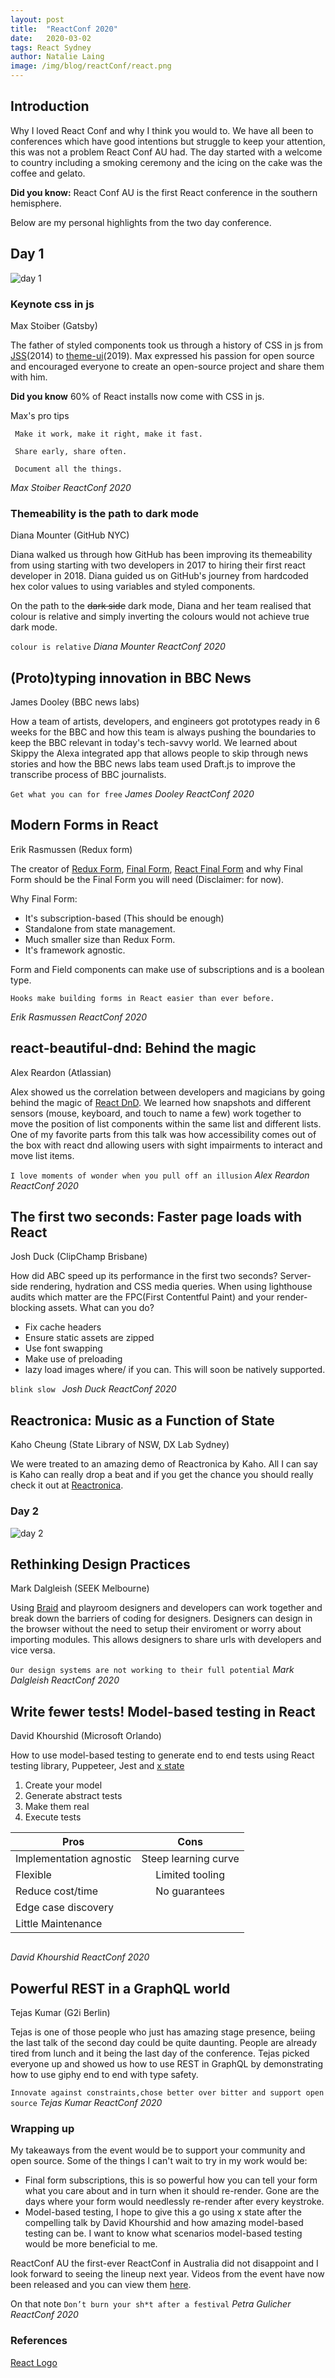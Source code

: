 ```yaml
---
layout: post
title:  "ReactConf 2020"
date:   2020-03-02
tags: React Sydney
author: Natalie Laing
image: /img/blog/reactConf/react.png
---
```


## Introduction 
Why I loved React Conf and why I think you would to. 
We have all been to conferences which have good intentions but struggle to keep your attention, this was not a problem React Conf AU had. The day started with a welcome to country including a smoking ceremony and the icing on the cake was the coffee and gelato.

**Did you know:** React Conf AU is the first React conference in the southern hemisphere.

Below are my personal highlights from the two day conference. 

## Day 1
![day 1](/img/blog/reactConf/conf_day1.jpg)

### Keynote css in js
Max Stoiber (Gatsby) 


The father of styled components took us through a history of CSS in js from [JSS](https://cssinjs.org/?v=v10.0.4)(2014) to [theme-ui](https://theme-ui.com/)(2019).
Max expressed his passion for open source and encouraged everyone to create an open-source project and share them with him.

**Did you know**  60% of React installs now come with CSS in js.

Max's pro tips
```
 Make it work, make it right, make it fast.

 Share early, share often.

 Document all the things. 
```
_Max Stoiber ReactConf 2020_

### Themeability is the path to dark mode
Diana Mounter (GitHub NYC)

Diana walked us through how GitHub has been improving its themeability from using starting with two developers in 2017 to hiring their first react developer in 2018.
Diana guided us on GitHub's journey from hardcoded hex color values to using variables and styled components.

On the path to the ~~dark side~~ dark mode, Diana and her team realised that colour is relative and simply inverting the colours would not achieve true dark mode.

``` colour is relative ``` _Diana Mounter ReactConf 2020_ 

## (Proto)typing innovation in BBC News
James Dooley (BBC news labs)

How a team of artists, developers, and engineers got prototypes ready in 6 weeks for the BBC and how this team is always pushing the boundaries to keep the BBC relevant in today's tech-savvy world.
We learned about Skippy the Alexa integrated app that allows people to skip through news stories and how the BBC news labs team used Draft.js to improve the transcribe process of BBC journalists.

``` Get what you can for free ``` _James Dooley ReactConf 2020_

## Modern Forms in React
Erik Rasmussen (Redux form)

The creator of [Redux Form](https://redux-form.com/8.3.0/), [Final Form](https://github.com/final-form/final-form), [React Final Form](https://github.com/final-form/react-final-form) and why Final Form should be the Final Form you will need (Disclaimer: for now).

Why Final Form: 

* It's subscription-based (This should be enough)
* Standalone from state management.
* Much smaller size than Redux Form.
* It's framework agnostic.


Form and Field components can make use of subscriptions and is a boolean type.

```
Hooks make building forms in React easier than ever before.
``` 
_Erik Rasmussen ReactConf 2020_

## react-beautiful-dnd: Behind the magic
Alex Reardon (Atlassian)

Alex showed us the correlation between developers and magicians by going behind the magic of [React DnD](https://react-dnd.github.io/react-dnd/docs/overview). We learned how snapshots and different sensors (mouse, keyboard, and touch to name a few) work together to move the position of list components within the same list and different lists.
One of my favorite parts from this talk was how accessibility comes out of the box with react dnd allowing users with sight impairments to interact and move list items.

```I love moments of wonder when you pull off an illusion``` _Alex Reardon ReactConf 2020_

## The first two seconds: Faster page loads with React
Josh Duck (ClipChamp Brisbane)

How did ABC speed up its performance in the first two seconds? Server-side rendering, hydration and CSS media queries.
When using lighthouse audits which matter are the FPC(First Contentful Paint) and your render-blocking assets. 
What can you do?
* Fix cache headers 
* Ensure static assets are zipped
* Use font swapping
* Make use of preloading
* lazy load images where/ if you can. This will soon be natively supported.

```blink slow ``` _Josh Duck ReactConf 2020_

## Reactronica: Music as a Function of State
Kaho Cheung (State Library of NSW, DX Lab Sydney)

We were treated to an amazing demo of Reactronica by Kaho. All I can say is Kaho can really drop a beat and if you get the chance you should really check it out at [Reactronica](https://reactronica.com/).

### Day 2
![day 2](/img/blog/reactConf/conf_day2.jpg)

## Rethinking Design Practices
Mark Dalgleish (SEEK Melbourne)

Using [Braid](https://www.npmjs.com/package/braid-design-system) and playroom designers and developers can work together and break down the barriers of coding for designers. Designers can design in the browser without the need to setup their enviroment or worry about importing modules. This allows designers to share urls with developers and vice versa.


```Our design systems are not working to their full potential``` _Mark Dalgleish ReactConf 2020_

## Write fewer tests! Model-based testing in React
David Khourshid (Microsoft Orlando)

How to use model-based testing to generate end to end tests using React testing library, Puppeteer, Jest and [x state](https://xstate.js.org/)

1) Create your model
2) Generate abstract tests
3) Make them real
4) Execute tests

| Pros | Cons | 
| --------------------------------------------|:-------------:|
| Implementation agnostic  | Steep learning curve |
| Flexible | Limited tooling |
| Reduce cost/time| No guarantees 
| Edge case discovery  | | 
|Little Maintenance | |

``` What if we could generate tests without writing them? And what if we could regenerate tests without rewriting them?
``` 
_David Khourshid ReactConf 2020_

## Powerful REST in a GraphQL world
Tejas Kumar (G2i Berlin)

Tejas is one of those people who just has amazing stage presence, beiing the last talk of the second day could be quite daunting. People are already tired from lunch and it being the last day of the conference. Tejas picked everyone up and showed us how to use REST in GraphQL by demonstrating how to use giphy end to end with type safety. 

``` Innovate against constraints,chose better over bitter and support open source ``` _Tejas Kumar ReactConf 2020_

### Wrapping up
My takeaways from the event would be to support your community and open source. Some of the things I can't wait to try in my work would be:
*  Final form subscriptions, this is so powerful how you can tell your form what you care about and in turn when it should re-render. Gone are the days where your form would needlessly re-render after every keystroke.
* Model-based testing, I hope to give this a go using x state after the compelling talk by David Khourshid and how amazing model-based testing can be. I want to know what scenarios model-based testing would be more beneficial to me.

ReactConf AU the first-ever ReactConf in Australia did not disappoint and I look forward to seeing the lineup next year.
Videos from the event have now been released and you can view them [here](https://www.youtube.com/channel/UCH8zjP2Ee58coDIFwniFO5w/videos).

On that note ``` Don’t burn your sh*t after a festival ``` _Petra Gulicher ReactConf 2020_ 

### References
[React Logo](https://www.cleanpng.com/png-react-javascript-angularjs-ionic-atom-2904925/download-png.html)
